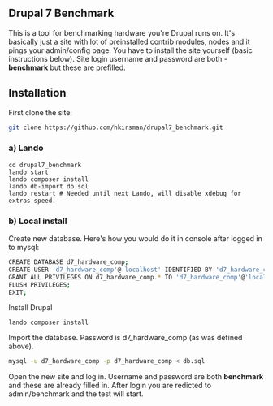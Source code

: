 
Drupal 7 Benchmark
---------------------

This is a tool for benchmarking hardware you're Drupal runs on. It's basically just a site with lot of preinstalled contrib modules, nodes and it pings your admin/config page. You have to install the site yourself (basic instructions below). Site login username and password are both - **benchmark** but these are prefilled.

Installation
------------

First clone the site:
```sh
git clone https://github.com/hkirsman/drupal7_benchmark.git
```

### a) Lando

```
cd drupal7_benchmark
lando start
lando composer install
lando db-import db.sql
lando restart # Needed until next Lando, will disable xdebug for extras speed.
```

### b) Local install

Create new database. Here's how you would do it in console after logged in to mysql:
```sh
CREATE DATABASE d7_hardware_comp;
CREATE USER 'd7_hardware_comp'@'localhost' IDENTIFIED BY 'd7_hardware_comp';
GRANT ALL PRIVILEGES ON d7_hardware_comp.* TO 'd7_hardware_comp'@'localhost';
FLUSH PRIVILEGES;
EXIT;
```

Install Drupal
```
lando composer install
```

Import the database. Password is d7_hardware_comp (as was defined above).
```sh
mysql -u d7_hardware_comp -p d7_hardware_comp < db.sql
```

Open the new site and log in. Username and password are both **benchmark** and these are already filled in. After login you are redicted to admin/benchmark and the test will start.
